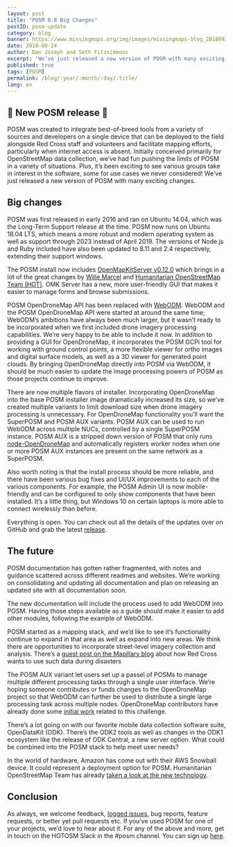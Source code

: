 ```yaml
---
layout: post
title: "POSM 0.8 Big Changes"
postID: posm-update
category: blog
banner: https://www.missingmaps.org/img/images/missingmaps-blog_20180924_banner.jpg
date: 2018-09-24
author: Dan Joseph and Seth Fitzsimmons
excerpt: "We’ve just released a new version of POSM with many exciting changes."
published: true
tags: [POSM]
permalink: /blog/:year/:month/:day/:title/
lang: en
---
```


## 🎉 New POSM release 🎉

POSM was created to integrate best-of-breed tools from a variety of sources and developers on a single device that can be deployed to the field alongside Red Cross staff and volunteers and facilitate mapping efforts, particularly when internet access is absent. Initially conceived primarily for OpenStreetMap data collection, we’ve had fun pushing the limits of POSM in a variety of situations. Plus, it’s been exciting to see various groups take in interest in the software, some for use cases we never considered! We’ve just released a new version of POSM with many exciting changes.

## Big changes

POSM was first released in early 2016 and ran on Ubuntu 14.04, which was the Long-Term Support release at the time. POSM now runs on Ubuntu 18.04 LTS, which means a more robust and modern operating system as well as support through 2023 instead of April 2019. The versions of Node.js and Ruby included have also been updated to 8.11 and 2.4 respectively, extending their support windows. 

The POSM install now includes [OpenMapKitServer v0.12.0](https://github.com/posm/OpenMapKitServer) which brings in a lot of the great changes by [Wille Marcel](https://twitter.com/_wille) and [Humanitarian OpenStreetMap Team (HOT)](https://www.hotosm.org/). OMK Server has a new, more user-friendly GUI that makes it easier to manage forms and browse submissions.

POSM OpenDroneMap API has been replaced with [WebODM](https://www.opendronemap.org/webodm/). WebODM and the POSM OpenDroneMap API were started at around the same time; WebODM’s ambitions have always been much larger, but it wasn’t ready to be incorporated when we first included drone imagery processing capabilities. We’re very happy to be able to include it now. In addition to providing a GUI for OpenDroneMap, it incorporates the POSM GCPi tool for working with ground control points, a more flexible viewer for ortho images and digital surface models, as well as a 3D viewer for generated point clouds. By bringing OpenDroneMap directly into POSM via WebODM, it should be much easier to update the image processing powers of POSM as those projects continue to improve.

There are now multiple flavors of installer. Incorporating OpenDroneMap into the base POSM installer image dramatically increased its size, so we’ve created multiple variants to limit download size when drone imagery processing is unnecessary. For OpenDroneMap functionality you’ll want the SuperPOSM and POSM AUX variants. POSM AUX can be used to run WebODM across multiple NUCs, controlled by a single SuperPOSM instance. POSM AUX is a stripped down version of POSM that only runs [node-OpenDroneMap](https://github.com/OpenDroneMap/node-OpenDroneMap) and automatically registers worker nodes when one or more POSM AUX instances are present on the same network as a SuperPOSM.

Also worth noting is that the install process should be more reliable, and there have been various bug fixes and UI/UX improvements to each of the various components. For example, the POSM Admin UI is now mobile-friendly and can be configured to only show components that have been installed. It’s a little thing, but Windows 10 on certain laptops is more able to connect wirelessly than before.

Everything is open. You can check out all the details of the updates over on GitHub and grab the latest [release](https://github.com/posm/posm-build/releases). 

## The future

POSM documentation has gotten rather fragmented, with notes and guidance scattered across different readmes and websites.  We’re working on consolidating and updating all documentation and plan on releasing an updated site with all documentation soon.

The new documentation will include the process used to add WebODM into POSM. Having those steps available as a guide should make it easier to add other modules, following the example of WebODM.

POSM started as a mapping stack, and we’d like to see it’s functionality continue to expand in that area as well as expand into new areas. We think there are opportunities to incorporate street-level imagery collection and analysis. There’s a [guest post on the Mapillary blog](https://blog.mapillary.com/update/2018/03/21/how-red-cross-uses-data-during-global-disasters.html) about how Red Cross wants to use such data during disasters 

The POSM AUX variant let users set up a passel of POSMs to manage multiple different processing tasks through a single user interface. We’re hoping someone contributes or funds changes to the OpenDroneMap project so that WebODM can further be used to distribute a single large processing task across multiple nodes. OpenDroneMap contributors have already done some [initial work](https://docs.opendronemap.org/large.html) related to this challenge.

There’s a lot going on with our favorite mobile data collection software suite, OpenDataKit (ODK). There’s the ODK2 tools as well as changes in the ODK1 ecosystem like the release of ODK Central, a new server option. What could be combined into the POSM stack to help meet user needs?

In the world of hardware, Amazon has come out with their AWS Snowball device. It could represent a deployment option for POSM. Humanitarian OpenStreetMap Team has already [taken a look at the new technology](https://www.hotosm.org/updates/new-technology-for-aerial-imagery-in-disaster-response/).

## Conclusion

As always, we welcome feedback, [logged issues](https://github.com/posm/posm/issues), bug reports, feature requests, or better yet pull requests etc. If you’ve used POSM for one of your projects, we’d love to hear about it. For any of the above and more, get in touch on the HOTOSM Slack in the #posm channel. You can sign up [here](http://slack.hotosm.org/).
